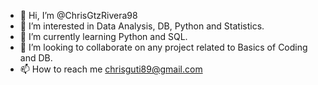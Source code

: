 - 👋 Hi, I’m @ChrisGtzRivera98
- 👀 I’m interested in Data Analysis, DB, Python and Statistics.
- 🌱 I’m currently learning Python and SQL.
- 💞️ I’m looking to collaborate on any project related to Basics of Coding and DB.
- 📫 How to reach me chrisguti89@gmail.com

<!---
ChrisGtzRivera98/ChrisGtzRivera98 is a ✨ special ✨ repository because its `README.md` (this file) appears on your GitHub profile.
You can click the Preview link to take a look at your changes.
--->

